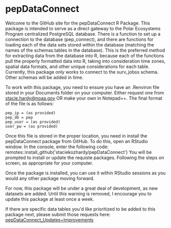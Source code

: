 # pepDataConnect
Welcome to the GitHub site for the pepDataConnect R Package. This package is intended to serve as a direct gateway to the Polar Ecosystems 
Program centralized PostgreSQL database. There is a function to set up a connection to the database (pep_connect), and there are functions for 
loading each of the data sets stored within the database (matching the names of the schemas.tables in the database). This is the preferred method for extracting data from the database into R, because each of the functions pull the properly formatted data into R, taking into consideration time zones, spatial data formats, and other unique considerations for each table. Currently, this package only works to connect to the surv_jobss schema. Other schemas will be added in time.

To work with this package, you need to ensure you have an .Renviron file stored in your Documents folder on your computer. Either request one from stacie.hardy@noaa.gov OR make your own in Notepad++. The final format of the file is as follows:

	pep_ip = (as provided)
	pep_db = pep
	pep_user = (as provided)
	user_pw = (as provided)

Once this file is stored in the proper location, you need in install the pepDataConnect package from GitHub. To do this, open an RStudio window. In the console, enter the following code:
	remotes::install_github('staciekozhardy/pepDataConnect')
You will be prompted to install or update the requiste packages. Following the steps on screen, as appropriate for your computer. 

Once the package is installed, you can use it within RStudio sessions as you would any other package moving forward.

For now, this package will be under a great deal of development, as new datasets are added. Until this warning is removed, I encourage you to update this package at least once a week.

If there are specific data tables you'd like prioritized to be added to this package next, please submit those requests here: [pepDataConnect_Updates+Improvements](https://github.com/users/StacieKozHardy/projects/4)
